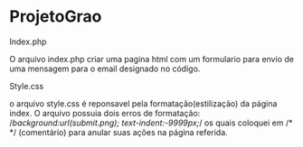 # ProjetoGrao
Index.php 

O arquivo index.php criar uma pagina html com um formulario para envio de uma mensagem para o email designado no código.

Style.css

o arquivo style.css é reponsavel pela formatação(estilização) da página index. 
O arquivo  possuia dois erros de formatação:
/*background:url(submit.png);
text-indent:-9999px;*/
os quais coloquei em /* */ (comentário) para anular suas ações na página referida.
